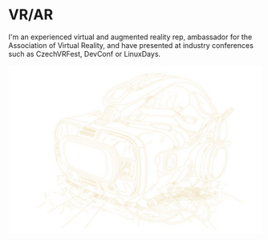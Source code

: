 # VR/AR

I'm an experienced virtual and augmented reality rep, ambassador for the Association of Virtual Reality, and have presented at industry conferences such as CzechVRFest, DevConf or LinuxDays.

[![Virtual reality helmet](./Pavol_Hejn_coloring_book_black_and_white_illustration_outline_o_850cbc2d-9088-4113-bdbc-8fbf566e170c.svg)](https://github.com/hejny/hejny/blob/main/documents/projects.md#-vr-paint)
<!-- <- TODO: Create propper /projects page -->
